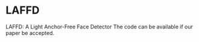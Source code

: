 # LAFFD
LAFFD: A Light Anchor-Free Face Detector
The code can be available if our paper be accepted.
